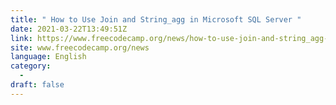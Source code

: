 ```yaml
---
title: " How to Use Join and String_agg in Microsoft SQL Server "
date: 2021-03-22T13:49:51Z
link: https://www.freecodecamp.org/news/how-to-use-join-and-string_agg-in-microsoft-sql-server/?utm_medium=RSS&utm_source=news.12bit.vn
site: www.freecodecamp.org/news
language: English
category:
  -   
draft: false
---
```

